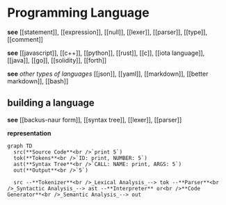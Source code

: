 # Programming Language

**see** [[statement]], [[expression]], [[null]], [[lexer]], [[parser]], [[type]], [[comment]]

**see** [[javascript]], [[c++]], [[python]], [[rust]], [[c]], [[iota language]], [[java]], [[go]], [[solidity]], [[forth]]

**see** _other types of languages_ [[json]], [[yaml]], [[markdown]], [[better markdown]], [[bash]]

## building a language

**see** [[backus-naur form]], [[syntax tree]], [[lexer]], [[parser]]

**representation**

```mermaid
graph TD
  src(**Source Code**<br />`print 5`)
  tok(**Tokens**<br />`ID: print, NUMBER: 5`)
  ast(**Syntax Tree**<br />`CALL: NAME: print, ARGS: 5`)
  out(**Output**<br />`5`)

  src --**Tokenizer**<br />_Lexical Analysis_--> tok --**Parser**<br />_Syntactic Analysis_--> ast --**Interpreter** or<br />**Code Generator**<br />_Semantic Analysis_--> out
```
